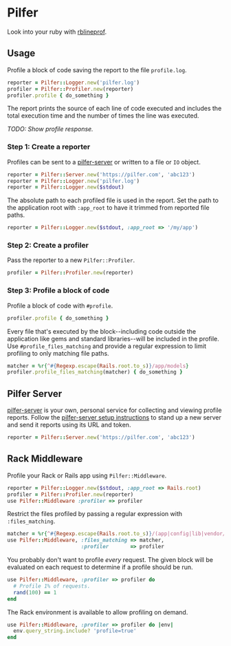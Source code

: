 # Pilfer

Look into your ruby with [rblineprof](https://github.com/tmm1/rblineprof/).

## Usage

Profile a block of code saving the report to the file `profile.log`.

```ruby
reporter = Pilfer::Logger.new('pilfer.log')
profiler = Pilfer::Profiler.new(reporter)
profiler.profile { do_something }
```

The report prints the source of each line of code executed and includes the
total execution time and the number of times the line was executed.

_TODO: Show profile response._

### Step 1: Create a reporter

Profiles can be sent to a [pilfer-server][] or written to a file or `IO`
object.

```ruby
reporter = Pilfer::Server.new('https://pilfer.com', 'abc123')
reporter = Pilfer::Logger.new('pilfer.log')
reporter = Pilfer::Logger.new($stdout)
```

The absolute path to each profiled file is used in the report. Set the path to
the application root with `:app_root` to have it trimmed from reported file
paths.

```ruby
reporter = Pilfer::Logger.new($stdout, :app_root => '/my/app')
```

### Step 2: Create a profiler

Pass the reporter to a new `Pilfer::Profiler`.

```ruby
profiler = Pilfer::Profiler.new(reporter)
```

### Step 3: Profile a block of code

Profile a block of code with `#profile`.

```ruby
profiler.profile { do_something }
```

Every file that's executed by the block--including code outside the
application like gems and standard libraries--will be included in the profile.
Use `#profile_files_matching` and provide a regular expression to limit
profiling to only matching file paths.

```ruby
matcher = %r{^#{Regexp.escape(Rails.root.to_s)}/app/models}
profiler.profile_files_matching(matcher) { do_something }
```

## Pilfer Server

[pilfer-server][] is your own, personal service for collecting and viewing
profile reports. Follow the [pilfer-server setup instructions][pilfer-server]
to stand up a new server and send it reports using its URL and token.

```ruby
reporter = Pilfer::Server.new('https://pilfer.com', 'abc123')
```

## Rack Middleware

Profile your Rack or Rails app using `Pilfer::Middleware`.

```ruby
reporter = Pilfer::Logger.new($stdout, :app_root => Rails.root)
profiler = Pilfer::Profiler.new(reporter)
use Pilfer::Middleware :profiler => profiler
```

Restrict the files profiled by passing a regular expression with
`:files_matching`.

```ruby
matcher = %r{^#{Regexp.escape(Rails.root.to_s)}/(app|config|lib|vendor/plugin)}
use Pilfer::Middleware, :files_matching => matcher,
                        :profiler       => profiler
```

You probably don't want to profile _every_ request. The given block will be
evaluated on each request to determine if a profile should be run.

```ruby
use Pilfer::Middleware, :profiler => profiler do
  # Profile 1% of requests.
  rand(100) == 1
end
```

The Rack environment is available to allow profiling on demand.

```ruby
use Pilfer::Middleware, :profiler => profiler do |env|
  env.query_string.include? 'profile=true'
end
```


[pilfer-server]: https://github.com/eric/pilfer-server

